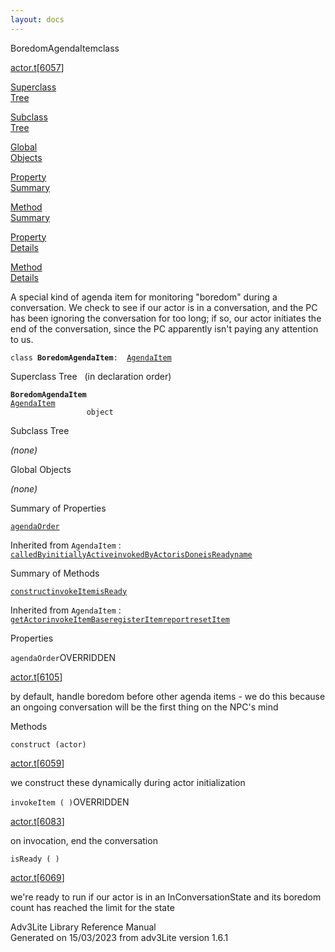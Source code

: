 ```yaml
---
layout: docs
---
```

<span class="title">BoredomAgendaItem</span><span class="type">class</span>

[actor.t](../file/actor.t.html)\[[6057](../source/actor.t.html#6057)\]

[Superclass  
Tree](#_SuperClassTree_)

[Subclass  
Tree](#_SubClassTree_)

[Global  
Objects](#_ObjectSummary_)

[Property  
Summary](#_PropSummary_)

[Method  
Summary](#_MethodSummary_)

[Property  
Details](#_Properties_)

[Method  
Details](#_Methods_)

<div class="fdesc">

A special kind of agenda item for monitoring "boredom" during a
conversation. We check to see if our actor is in a conversation, and the
PC has been ignoring the conversation for too long; if so, our actor
initiates the end of the conversation, since the PC apparently isn't
paying any attention to us.

`class `**`BoredomAgendaItem`**` :   `[`AgendaItem`](../object/AgendaItem.html)

</div>

<span id="_SuperClassTree_"></span>

<div class="mjhd">

<span class="hdln">Superclass Tree</span>   (in declaration order)

</div>

**`BoredomAgendaItem`**  
[`AgendaItem`](../object/AgendaItem.html)  
`                 object`  
<span id="_SubClassTree_"></span>

<div class="mjhd">

<span class="hdln">Subclass Tree</span>  

</div>

*(none)* <span id="_ObjectSummary_"></span>

<div class="mjhd">

<span class="hdln">Global Objects</span>  

</div>

*(none)* <span id="_PropSummary_"></span>

<div class="mjhd">

<span class="hdln">Summary of Properties</span>  

</div>

[`agendaOrder`](#agendaOrder)

Inherited from `AgendaItem` :  
[`calledBy`](../object/AgendaItem.html#calledBy)[`initiallyActive`](../object/AgendaItem.html#initiallyActive)[`invokedByActor`](../object/AgendaItem.html#invokedByActor)[`isDone`](../object/AgendaItem.html#isDone)[`isReady`](../object/AgendaItem.html#isReady)[`name`](../object/AgendaItem.html#name)

<span id="_MethodSummary_"></span>

<div class="mjhd">

<span class="hdln">Summary of Methods</span>  

</div>

[`construct`](#construct)[`invokeItem`](#invokeItem)[`isReady`](#isReady)

Inherited from `AgendaItem` :  
[`getActor`](../object/AgendaItem.html#getActor)[`invokeItemBase`](../object/AgendaItem.html#invokeItemBase)[`registerItem`](../object/AgendaItem.html#registerItem)[`report`](../object/AgendaItem.html#report)[`resetItem`](../object/AgendaItem.html#resetItem)

<span id="_Properties_"></span>

<div class="mjhd">

<span class="hdln">Properties</span>  

</div>

<span id="agendaOrder"></span>

`agendaOrder`<span class="rem">OVERRIDDEN</span>

[actor.t](../file/actor.t.html)\[[6105](../source/actor.t.html#6105)\]

<div class="desc">

by default, handle boredom before other agenda items - we do this
because an ongoing conversation will be the first thing on the NPC's
mind

</div>

<span id="_Methods_"></span>

<div class="mjhd">

<span class="hdln">Methods</span>  

</div>

<span id="construct"></span>

`construct (actor)`

[actor.t](../file/actor.t.html)\[[6059](../source/actor.t.html#6059)\]

<div class="desc">

we construct these dynamically during actor initialization

</div>

<span id="invokeItem"></span>

`invokeItem ( )`<span class="rem">OVERRIDDEN</span>

[actor.t](../file/actor.t.html)\[[6083](../source/actor.t.html#6083)\]

<div class="desc">

on invocation, end the conversation

</div>

<span id="isReady"></span>

`isReady ( )`

[actor.t](../file/actor.t.html)\[[6069](../source/actor.t.html#6069)\]

<div class="desc">

we're ready to run if our actor is in an InConversationState and its
boredom count has reached the limit for the state

</div>

<div class="ftr">

Adv3Lite Library Reference Manual  
Generated on 15/03/2023 from adv3Lite version 1.6.1

</div>
